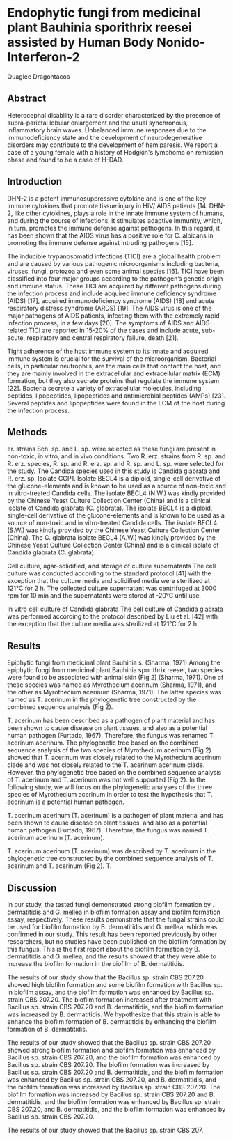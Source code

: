 # Endophytic fungi from medicinal plant Bauhinia sporithrix reesei assisted by Human Body Nonido-Interferon-2
Quaglee Dragontacos


## Abstract
Heterocephal disability is a rare disorder characterized by the presence of supra-parietal lobular enlargement and the usual synchronous, inflammatory brain waves. Unbalanced immune responses due to the immunodeficiency state and the development of neurodegenerative disorders may contribute to the development of hemiparesis. We report a case of a young female with a history of Hodgkin's lymphoma on remission phase and found to be a case of H-DAD.


## Introduction
DHN-2 is a potent immunosuppressive cytokine and is one of the key immune cytokines that promote tissue injury in HIV/ AIDS patients [14. DHN-2, like other cytokines, plays a role in the innate immune system of humans, and during the course of infections, it stimulates adaptive immunity, which, in turn, promotes the immune defense against pathogens. In this regard, it has been shown that the AIDS virus has a positive role for C. albicans in promoting the immune defense against intruding pathogens [15].

The inducible trypanosomatid infections (TICI) are a global health problem and are caused by various pathogenic microorganisms including bacteria, viruses, fungi, protozoa and even some animal species [16]. TICI have been classified into four major groups according to the pathogen’s genetic origin and immune status. These TICI are acquired by different pathogens during the infection process and include acquired immune deficiency syndrome (AIDS) [17], acquired immunodeficiency syndrome (AIDS) [18] and acute respiratory distress syndrome (ARDS) [19]. The AIDS virus is one of the major pathogens of AIDS patients, infecting them with the extremely rapid infection process, in a few days [20]. The symptoms of AIDS and AIDS-related TICI are reported in 15-20% of the cases and include acute, sub-acute, respiratory and central respiratory failure, death [21].

Tight adherence of the host immune system to its innate and acquired immune system is crucial for the survival of the microorganism. Bacterial cells, in particular neutrophils, are the main cells that contact the host, and they are mainly involved in the extracellular and extracellular matrix (ECM) formation, but they also secrete proteins that regulate the immune system [22]. Bacteria secrete a variety of extracellular molecules, including peptides, lipopeptides, lipopeptides and antimicrobial peptides (AMPs) [23]. Several peptides and lipopeptides were found in the ECM of the host during the infection process.


## Methods
er. strains Sch. sp. and L. sp. were selected as these fungi are present in non-toxic, in vitro, and in vivo conditions. Two R. erz. strains from R. sp. and R. erz. species, R. sp. and R. erz. sp. and R. sp. and L. sp. were selected for the study. The Candida species used in this study is Candida glabrata and R. erz. sp. Isolate GGP1. Isolate BECL4 is a diploid, single-cell derivative of the glucone-elements and is known to be used as a source of non-toxic and in vitro-treated Candida cells. The isolate BECL4 (N.W.) was kindly provided by the Chinese Yeast Culture Collection Center (China) and is a clinical isolate of Candida glabrata (C. glabrata). The isolate BECL4 is a diploid, single-cell derivative of the glucone-elements and is known to be used as a source of non-toxic and in vitro-treated Candida cells. The isolate BECL4 (S.W.) was kindly provided by the Chinese Yeast Culture Collection Center (China). The C. glabrata isolate BECL4 (A.W.) was kindly provided by the Chinese Yeast Culture Collection Center (China) and is a clinical isolate of Candida glabrata (C. glabrata).

Cell culture, agar-solidified, and storage of culture supernatants
The cell culture was conducted according to the standard protocol [41] with the exception that the culture media and solidified media were sterilized at 121°C for 2 h. The collected culture supernatant was centrifuged at 3000 rpm for 10 min and the supernatants were stored at -20°C until use.

In vitro cell culture of Candida glabrata
The cell culture of Candida glabrata was performed according to the protocol described by Liu et al. [42] with the exception that the culture media was sterilized at 121°C for 2 h.


## Results

Epiphytic fungi from medicinal plant Bauhinia s. (Sharma, 1971)
Among the epiphytic fungi from medicinal plant Bauhinia sporithrix reesei, two species were found to be associated with animal skin (Fig 2) (Sharma, 1971). One of these species was named as Myrothecium acerinum (Sharma, 1971), and the other as Myrothecium acerinum (Sharma, 1971). The latter species was named as T. acerinum in the phylogenetic tree constructed by the combined sequence analysis (Fig 2).

T. acerinum has been described as a pathogen of plant material and has been shown to cause disease on plant tissues, and also as a potential human pathogen (Furtado, 1967). Therefore, the fungus was renamed T. acerinum acerinum. The phylogenetic tree based on the combined sequence analysis of the two species of Myrothecium acerinum (Fig 2) showed that T. acerinum was closely related to the Myrothecium acerinum clade and was not closely related to the T. acerinum acerinum clade. However, the phylogenetic tree based on the combined sequence analysis of T. acerinum and T. acerinum was not well supported (Fig 2). In the following study, we will focus on the phylogenetic analyses of the three species of Myrothecium acerinum in order to test the hypothesis that T. acerinum is a potential human pathogen.

T. acerinum acerinum (T. acerinum) is a pathogen of plant material and has been shown to cause disease on plant tissues, and also as a potential human pathogen (Furtado, 1967). Therefore, the fungus was named T. acerinum acerinum (T. acerinum).

T. acerinum acerinum (T. acerinum) was described by T. acerinum in the phylogenetic tree constructed by the combined sequence analysis of T. acerinum and T. acerinum (Fig 2). T.


## Discussion

In our study, the tested fungi demonstrated strong biofilm formation by . dermatitidis and G. mellea in biofilm formation assay and biofilm formation assay, respectively. These results demonstrate that the fungal strains could be used for biofilm formation by B. dermatitidis and G. mellea, which was confirmed in our study. This result has been reported previously by other researchers, but no studies have been published on the biofilm formation by this fungus. This is the first report about the biofilm formation by B. dermatitidis and G. mellea, and the results showed that they were able to increase the biofilm formation in the biofilm of B. dermatitidis.

The results of our study show that the Bacillus sp. strain CBS 207.20 showed high biofilm formation and some biofilm formation with Bacillus sp. in biofilm assay, and the biofilm formation was enhanced by Bacillus sp. strain CBS 207.20. The biofilm formation increased after treatment with Bacillus sp. strain CBS 207.20 and B. dermatitidis, and the biofilm formation was increased by B. dermatitidis. We hypothesize that this strain is able to enhance the biofilm formation of B. dermatitidis by enhancing the biofilm formation of B. dermatitidis.

The results of our study showed that the Bacillus sp. strain CBS 207.20 showed strong biofilm formation and biofilm formation was enhanced by Bacillus sp. strain CBS 207.20, and the biofilm formation was enhanced by Bacillus sp. strain CBS 207.20. The biofilm formation was increased by Bacillus sp. strain CBS 207.20 and B. dermatitidis, and the biofilm formation was enhanced by Bacillus sp. strain CBS 207.20, and B. dermatitidis, and the biofilm formation was increased by Bacillus sp. strain CBS 207.20. The biofilm formation was increased by Bacillus sp. strain CBS 207.20 and B. dermatitidis, and the biofilm formation was enhanced by Bacillus sp. strain CBS 207.20, and B. dermatitidis, and the biofilm formation was enhanced by Bacillus sp. strain CBS 207.20.

The results of our study showed that the Bacillus sp. strain CBS 207.
